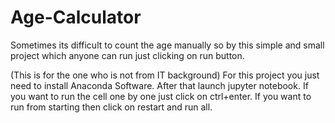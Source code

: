 # Age-Calculator
Sometimes its difficult to count the age manually so by this simple and small project which anyone can run just clicking on run button.

(This is for the one who is not from IT background)
For this project you just need to install Anaconda Software.
After that launch jupyter notebook.
If you want to run the cell one by one just click on ctrl+enter.
If you want to run from starting then click on restart and run all.
